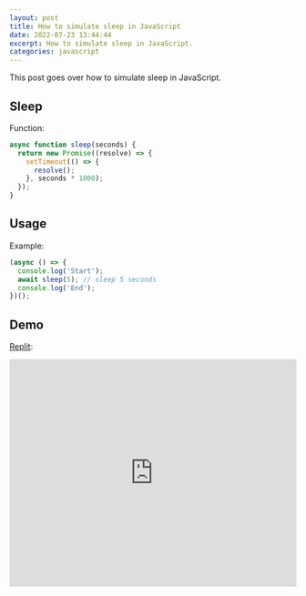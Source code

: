 ```yaml
---
layout: post
title: How to simulate sleep in JavaScript
date: 2022-07-23 13:44:44
excerpt: How to simulate sleep in JavaScript.
categories: javascript
---
```


This post goes over how to simulate sleep in JavaScript.

## Sleep

Function:

```js
async function sleep(seconds) {
  return new Promise((resolve) => {
    setTimeout(() => {
      resolve();
    }, seconds * 1000);
  });
}
```

## Usage

Example:

```js
(async () => {
  console.log('Start');
  await sleep(5); // sleep 5 seconds
  console.log('End');
})();
```

## Demo

[Replit](https://replit.com/@remarkablemark/JavaScript-sleep#index.js):

<iframe height="400px" width="100%" src="https://replit.com/@remarkablemark/JavaScript-sleep?lite=true#index.js" scrolling="no" frameborder="no" allowtransparency="true" allowfullscreen="true" sandbox="allow-forms allow-pointer-lock allow-popups allow-same-origin allow-scripts allow-modals"></iframe>
